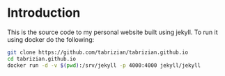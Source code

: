 # Introduction
This is the source code to my personal website built using jekyll. To run 
it using docker do the following:

```sh
git clone https://github.com/tabrizian/tabrizian.github.io
cd tabrizian.github.io
docker run -d -v $(pwd):/srv/jekyll -p 4000:4000 jekyll/jekyll 
```
